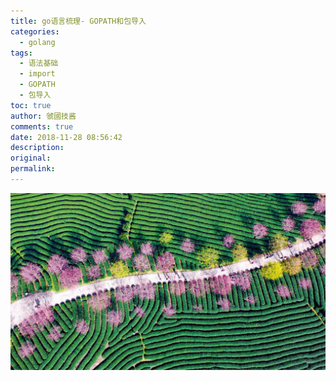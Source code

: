 ```yaml
---
title: go语言梳理- GOPATH和包导入
categories:
  - golang
tags:
  - 语法基础
  - import
  - GOPATH
  - 包导入
toc: true
author: 虢國技酱
comments: true
date: 2018-11-28 08:56:42
description:
original:
permalink:
---
```


![](/images/golang/0002.png)
<!-- more -->
